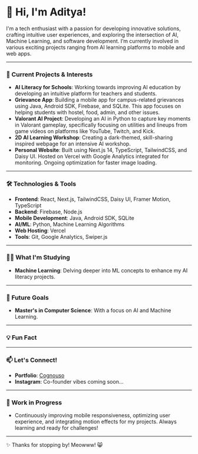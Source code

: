 


# 👋 Hi, I'm Aditya!

I'm a tech enthusiast with a passion for developing innovative solutions, crafting intuitive user experiences, and exploring the intersection of AI, Machine Learning, and software development. I’m currently involved in various exciting projects ranging from AI learning platforms to mobile and web apps.

---

### 🚀 Current Projects & Interests

- **AI Literacy for Schools**: Working towards improving AI education by developing an intuitive platform for teachers and students.
- **Grievance App**: Building a mobile app for campus-related grievances using Java, Android SDK, Firebase, and SQLite. This app focuses on helping students with hostel, food, admin, and other issues.
- **Valorant AI Project**: Developing an AI in Python to capture key moments in Valorant gameplay, specifically focusing on utilities and lineups from game videos on platforms like YouTube, Twitch, and Kick.
- **2D AI Learning Workshop**: Creating a dark-themed, skill-sharing inspired webpage for an intensive AI workshop.
- **Personal Website**: Built using Next.js 14, TypeScript, TailwindCSS, and Daisy UI. Hosted on Vercel with Google Analytics integrated for monitoring. Ongoing optimization for faster image loading.

---

### 🛠️ Technologies & Tools

- **Frontend**: React, Next.js, TailwindCSS, Daisy UI, Framer Motion, TypeScript
- **Backend**: Firebase, Node.js
- **Mobile Development**: Java, Android SDK, SQLite
- **AI/ML**: Python, Machine Learning Algorithms
- **Web Hosting**: Vercel
- **Tools**: Git, Google Analytics, Swiper.js

---

### 🧑‍💻 What I'm Studying

- **Machine Learning**: Delving deeper into ML concepts to enhance my AI literacy projects.

  
---

### 🎯 Future Goals

- **Master's in Computer Science**: With a focus on AI and Machine Learning.

  
---

### 💡 Fun Fact



---

### 📫 Let's Connect!

- **Portfolio**: [Cognouso](https://cognouso.vercel.app/)
- **Instagram**: Co-founder vibes coming soon...


---

### 🚧 Work in Progress

- Continuously improving mobile responsiveness, optimizing user experience, and integrating motion effects for my projects. Always learning and ready for challenges!

---

✨ Thanks for stopping by! Meowww! 😸
